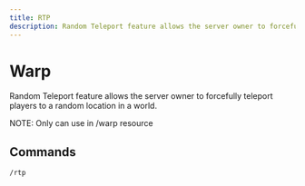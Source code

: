```yaml
---
title: RTP
description: Random Teleport feature allows the server owner to forcefully teleport players to a random location in a world.
---
```


# Warp

Random Teleport feature allows the server owner to forcefully teleport players to a random location in a world.

NOTE: Only can use in /warp resource

## Commands

```bash
/rtp
```
